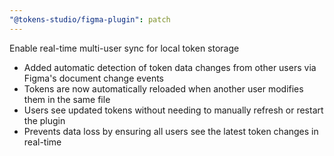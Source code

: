 ```yaml
---
"@tokens-studio/figma-plugin": patch
---
```


Enable real-time multi-user sync for local token storage

- Added automatic detection of token data changes from other users via Figma's document change events
- Tokens are now automatically reloaded when another user modifies them in the same file
- Users see updated tokens without needing to manually refresh or restart the plugin
- Prevents data loss by ensuring all users see the latest token changes in real-time
